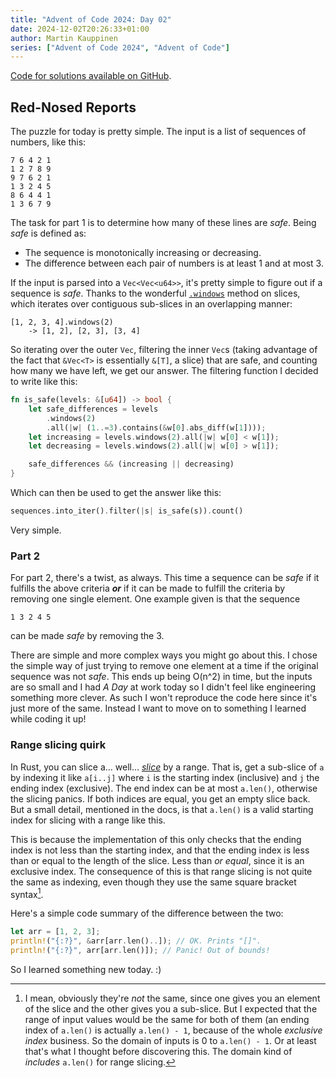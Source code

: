 ```yaml
---
title: "Advent of Code 2024: Day 02"
date: 2024-12-02T20:26:33+01:00
author: Martin Kauppinen
series: ["Advent of Code 2024", "Advent of Code"]
---
```


[Code for solutions available on
GitHub](https://github.com/martinkauppinen/aoc-2024).

## Red-Nosed Reports

The puzzle for today is pretty simple. The input is a list of sequences of
numbers, like this:

```
7 6 4 2 1
1 2 7 8 9
9 7 6 2 1
1 3 2 4 5
8 6 4 4 1
1 3 6 7 9
```

The task for part 1 is to determine how many of these lines are _safe_. Being
_safe_ is defined as:

* The sequence is monotonically increasing or decreasing.
* The difference between each pair of numbers is at least 1 and at most 3.

If the input is parsed into a `Vec<Vec<u64>>`, it's pretty simple to figure out
if a sequence is _safe_. Thanks to the wonderful
[`.windows`](https://doc.rust-lang.org/std/primitive.slice.html#method.windows)
method on slices, which iterates over contiguous sub-slices in an overlapping
manner:

```
[1, 2, 3, 4].windows(2)
    -> [1, 2], [2, 3], [3, 4]
```
So iterating over the outer `Vec`, filtering the inner `Vec`s (taking
advantage of the fact that `&Vec<T>` is essentially `&[T]`, a slice) that are
safe, and counting how many we have left, we get our answer. The filtering
function I decided to write like this:

```rust
fn is_safe(levels: &[u64]) -> bool {
    let safe_differences = levels
        .windows(2)
        .all(|w| (1..=3).contains(&w[0].abs_diff(w[1])));
    let increasing = levels.windows(2).all(|w| w[0] < w[1]);
    let decreasing = levels.windows(2).all(|w| w[0] > w[1]);

    safe_differences && (increasing || decreasing)
}
```

Which can then be used to get the answer like this:

```rust
sequences.into_iter().filter(|s| is_safe(s)).count()
```

Very simple.

### Part 2

For part 2, there's a twist, as always. This time a sequence can be _safe_ if it
fulfills the above criteria ___or___ if it can be made to fulfill the criteria by
removing one single element. One example given is that the sequence
```
1 3 2 4 5
```
can be made _safe_ by removing the 3.

There are simple and more complex ways you might go about this. I chose the
simple way of just trying to remove one element at a time if the original
sequence was not _safe_. This ends up being O(n^2) in time, but the inputs are
so small and I had _A Day_ at work today so I didn't feel like engineering
something more clever. As such I won't reproduce the code here since it's just
more of the same. Instead I want to move on to something I learned while coding
it up!

### Range slicing quirk

In Rust, you can slice a... well...
[_slice_](https://doc.rust-lang.org/std/primitive.slice.html) by a range. That
is, get a sub-slice of `a` by indexing it like `a[i..j]` where `i` is the
starting index (inclusive) and `j` the ending index (exclusive). The end index
can be at most `a.len()`, otherwise the slicing panics. If both indices are
equal, you get an empty slice back. But a small detail, mentioned in the docs,
is that `a.len()` is a valid starting index for slicing with a range like this.

This is because the implementation of this only checks that the ending index is
not less than the starting index, and that the ending index is less than or equal
to the length of the slice. Less than _or equal_, since it is an exclusive
index. The consequence of this is that range slicing is not quite the same as
indexing, even though they use the same square bracket syntax[^obviously].

[^obviously]: I mean, obviously they're _not_ the same, since one gives you an
    element of the slice and the other gives you a sub-slice. But I expected
    that the range of input values would be the same for both of them (an
    ending index of `a.len()` is actually `a.len() - 1`, because of the whole
    _exclusive index_ business. So the domain of inputs is 0 to `a.len() - 1`.
    Or at least that's what I thought before discovering this. The domain kind
    of _includes_ `a.len()` for range slicing.

Here's a simple code summary of the difference between the two:

```rust
let arr = [1, 2, 3];
println!("{:?}", &arr[arr.len()..]); // OK. Prints "[]".
println!("{:?}", arr[arr.len()]); // Panic! Out of bounds!
```

So I learned something new today. :)
